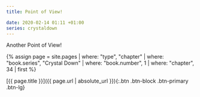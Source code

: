 ```yaml
---
title: Point of View!

date: 2020-02-14 01:11 +01:00
series: crystaldown
---
```

Another Point of View!

{% assign page = site.pages
  | where: "type", "chapter"
  | where: "book.series", "Crystal Down"
  | where: "book.number", 1
  | where: "chapter", 34
  | first %}

[{{ page.title }}]({{ page.url | absolute_url }}){:.btn .btn-block .btn-primary .btn-lg}
<!--more-->
